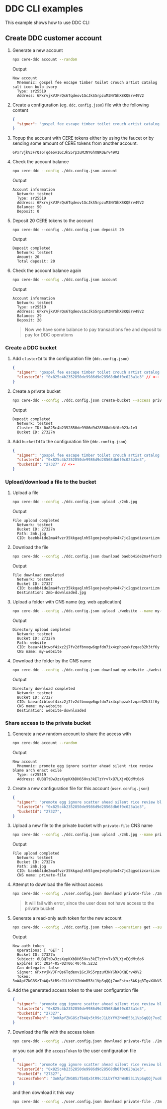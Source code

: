 # DDC CLI examples

This example shows how to use DDC CLI

## Create DDC customer account

1. Generate a new account

    ```bash
    npx cere-ddc account --random
    ```
    Output
    ```
    New account
      Mnemonic: gospel fee escape timber toilet crouch artist catalog salt icon bulb ivory
      Type: sr25519
      Address: 6PxrvjkVJFrQs6Tqdeov1GcJkS5rpzuM3NYGhX8KQErv49V2
    ```
2. Create a configuration (eg. `ddc.config.json`) file with the following content
    ```json
    {
      "signer": "gospel fee escape timber toilet crouch artist catalog salt icon bulb ivory"
    }
    ```
3. Topup the account with CERE tokens either by using the faucet or by sending some amount of CERE tokens from another account.

    ```
    6PxrvjkVJFrQs6Tqdeov1GcJkS5rpzuM3NYGhX8KQErv49V2
    ```

4. Check the account balance

    ```bash
    npx cere-ddc --config ./ddc.config.json account
    ```
    Output
    ```
    Account information
      Network: testnet
      Type: sr25519
      Address: 6PxrvjkVJFrQs6Tqdeov1GcJkS5rpzuM3NYGhX8KQErv49V2
      Balance: 50
      Deposit: 0
    ```

5. Deposit 20 CERE tokens to the account

    ```
    npx cere-ddc --config ./ddc.config.json deposit 20
    ```
    Output
    ```
    Deposit completed
      Network: testnet
      Amount: 20
      Total deposit: 20
    ```

6. Check the account balance again

    ```bash
    npx cere-ddc --config ./ddc.config.json account
    ```
    Output
    ```
    Account information
      Network: testnet
      Type: sr25519
      Address: 6PxrvjkVJFrQs6Tqdeov1GcJkS5rpzuM3NYGhX8KQErv49V2
      Balance: 29
      Deposit: 20
    ```
    > Now we have some balance to pay transactions fee and deposit to pay for DDC operations

### Create a DDC bucket

1. Add `clusterId` to the configuration file (`ddc.config.json`)

    ```json
    {
      "signer": "gospel fee escape timber toilet crouch artist catalog salt icon bulb ivory",
      "clusterId": "0x825c4b2352850de9986d9d28568db6f0c023a1e3" // <--
    }
    ```

2. Create a private bucket

    ```bash
    npx cere-ddc --config ./ddc.config.json create-bucket --access private
    ```
    Output
    ```
    Deposit completed
      Network: testnet
      Cluster ID: 0x825c4b2352850de9986d9d28568db6f0c023a1e3
      Bucket ID: 27327n
    ```

3. Add `bucketId` to the configuration file (`ddc.config.json`)

    ```json
    {
      "signer": "gospel fee escape timber toilet crouch artist catalog salt icon bulb ivory",
      "clusterId": "0x825c4b2352850de9986d9d28568db6f0c023a1e3",
      "bucketId": "27327" // <--
    }
    ```

  ### Upload/download a file to the bucket

  1. Upload a file

      ```bash
      npx cere-ddc --config ./ddc.config.json upload ./2mb.jpg
      ```
      Output
      ```
      File upload completed
        Network: testnet
        Bucket ID: 27327n
        Path: 2mb.jpg
        CID: baebb4ide2ma4fvzr35kkgaqlnh5lgeojwsyhp4n4k7jc2qgsdizcariizm
      ```

  2. Download the file

      ```bash
      npx cere-ddc --config ./ddc.config.json download baebb4ide2ma4fvzr35kkgaqlnh5lgeojwsyhp4n4k7jc2qgsdizcariizm ./2mb-downloaded.jpg
      ```
      Output
      ```
      File download completed
        Network: testnet
        Bucket ID: 27327
        CID: baebb4ide2ma4fvzr35kkgaqlnh5lgeojwsyhp4n4k7jc2qgsdizcariizm
        Destination: 2mb-downloaded.jpg
      ```

3. Upload a folder with CNS name (eg. web application)

      ```bash
      npx cere-ddc --config ./ddc.config.json upload ./website --name my-website
      ```
      Output
      ```
      Directory upload completed
        Network: testnet
        Bucket ID: 27327n
        Path: website
        CID: baear4ibtwof4ixz2j7fv2dfbnoqw6qpfdm7ix4cphpzakfzqae32h3tf6y
        CNS name: my-website
      ```

4. Download the folder by the CNS name

      ```bash
      npx cere-ddc --config ./ddc.config.json download my-website ./website-downloaded
      ```
      Output
      ```
      Directory download completed
        Network: testnet
        Bucket ID: 27327
        CID: baear4ibtwof4ixz2j7fv2dfbnoqw6qpfdm7ix4cphpzakfzqae32h3tf6y
        CNS name: my-website
        Destination: website-downloaded
      ```

### Share access to the private bucket

1. Generate a new random account to share the access with

    ```bash
    npx cere-ddc account --random
    ```
    Output
    ```
    New account
      Mnemonic: promote egg ignore scatter ahead silent rice review blame arch enact exile
      Type: sr25519
      Address: 6UBQTtDw3zsXypKXbDH65Hvs3kETzYrv7xB7LXjvEQdMt6o6
    ```

2. Create a new configuration file for this account (`user.config.json`)

    ```json
    {
      "signer": "promote egg ignore scatter ahead silent rice review blame arch enact exile",
      "clusterId": "0x825c4b2352850de9986d9d28568db6f0c023a1e3",
      "bucketId": "27327",
    }
    ```

3. Upload a new file to the private bucket with `private-file` CNS name

      ```bash
      npx cere-ddc --config ./ddc.config.json upload ./2mb.jpg --name private-file
      ```
      Output
      ```
      File upload completed
        Network: testnet
        Bucket ID: 27327n
        Path: 2mb.jpg
        CID: baebb4ide2ma4fvzr35kkgaqlnh5lgeojwsyhp4n4k7jc2qgsdizcariizm
        CNS name: private-file
      ```

4. Attempt to download the file without access

    ```bash
    npx cere-ddc --config ./user.config.json download private-file ./2mb-private.jpg
    ```
    > It will fail with error, since the user does not have access to the private bucket

3. Generate a read-only auth token for the new account

    ```bash
    npx cere-ddc --config ./ddc.config.json token --operations get --subject 6UBQTtDw3zsXypKXbDH65Hvs3kETzYrv7xB7LXjvEQdMt6o6
    ```
    Output
    ```
    New auth token
      Operations: [ 'GET' ]
      Bucket ID: 27327n
      Subject: 6UBQTtDw3zsXypKXbDH65Hvs3kETzYrv7xB7LXjvEQdMt6o6
      Expires at: 2024-05-02T06:40:46.523Z
      Can delegate: false
      Signer: 6PxrvjkVJFrQs6Tqdeov1GcJkS5rpzuM3NYGhX8KQErv49V2
      Token: 3oWApfZNG8SzTbAQx5tR9cJ1LbYfV2hWmB53i1VpSqQQj7uoEstxz5AKjq3TgvXUkVSLZBer7Y5nCf9uAx1RJMKjbnM6bRRyLTAeirgYC7SHGoStGHoki7m9s8WFkJbdCDVEogGyJSa7eAJ59a68sx55EVcwG5NVanSGZTHaK97mviTQ1oKhQry7oKK6wWVj4UFDnKzXssuskUQQggNmW
    ```
4. Add the generated access token to the user configuration file

    ```json
    {
      "signer": "promote egg ignore scatter ahead silent rice review blame arch enact exile",
      "clusterId": "0x825c4b2352850de9986d9d28568db6f0c023a1e3",
      "bucketId": "27327",
      "accessToken": "3oWApfZNG8SzTbAQx5tR9cJ1LbYfV2hWmB53i1VpSqQQj7uoEstxz5AKjq3TgvXUkVSLZBer7Y5nCf9uAx1RJMKjbnM6bRRyLTAeirgYC7SHGoStGHoki7m9s8WFkJbdCDVEogGyJSa7eAJ59a68sx55EVcwG5NVanSGZTHaK97mviTQ1oKhQry7oKK6wWVj4UFDnKzXssuskUQQggNmW"
    }
    ```

4. Download the file with the access token

    ```bash
    npx cere-ddc --config ./user.config.json download private-file ./2mb-private.jpg --token 3oWApfZNG8SzTbAQx5tR9cJ1LbYfV2hWmB53i1VpSqQQj7uoEstxz5AKjq3TgvXUkVSLZBer7Y5nCf9uAx1RJMKjbnM6bRRyLTAeirgYC7SHGoStGHoki7m9s8WFkJbdCDVEogGyJSa7eAJ59a68sx55EVcwG5NVanSGZTHaK97mviTQ1oKhQry7oKK6wWVj4UFDnKzXssuskUQQggNmW
    ```
    or you can add the `accessToken` to the user configuration file
    ```json
    {
      "signer": "promote egg ignore scatter ahead silent rice review blame arch enact exile",
      "clusterId": "0x825c4b2352850de9986d9d28568db6f0c023a1e3",
      "bucketId": "27327",
      "accessToken": "3oWApfZNG8SzTbAQx5tR9cJ1LbYfV2hWmB53i1VpSqQQj7uoEstxz5AKjq3TgvXUkVSLZBer7Y5nCf9uAx1RJMKjbnM6bRRyLTAeirgYC7SHGoStGHoki7m9s8WFkJbdCDVEogGyJSa7eAJ59a68sx55EVcwG5NVanSGZTHaK97mviTQ1oKhQry7oKK6wWVj4UFDnKzXssuskUQQggNmW"
    }
    ```
    and then download it this way
    ```bash
    npx cere-ddc --config ./user.config.json download private-file ./2mb-private.jpg
    ```